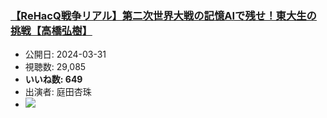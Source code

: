 ### [【ReHacQ戦争リアル】第二次世界大戦の記憶AIで残せ！東大生の挑戦【高橋弘樹】](https://www.youtube.com/watch?v=ZMPqAVaMTnE)
-   公開日: 2024-03-31
-   視聴数: 29,085
-   **いいね数: 649**
-   出演者: 庭田杏珠
- [![](https://img.youtube.com/vi/ZMPqAVaMTnE/hqdefault.jpg)](https://www.youtube.com/watch?v=ZMPqAVaMTnE)
